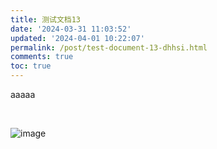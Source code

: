 ```yaml
---
title: 测试文档13
date: '2024-03-31 11:03:52'
updated: '2024-04-01 10:22:07'
permalink: /post/test-document-13-dhhsi.html
comments: true
toc: true
---
```




aaaaa

‍

​![image](https://github.com/terwer/hexo-blog/-/raw/test/images/image-20240401103619-5l9p7e3.png)​
